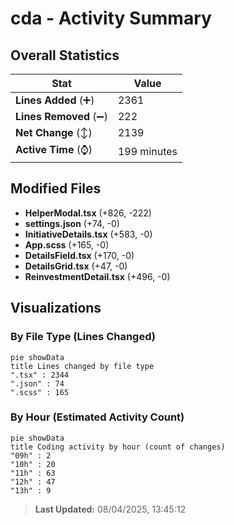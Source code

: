 # cda - Activity Summary 

## Overall Statistics

| Stat                   | Value                                                             |
| ---------------------- | ----------------------------------------------------------------- |
| **Lines Added** (➕)   | 2361                                          |
| **Lines Removed** (➖) | 222                                        |
| **Net Change** (↕)    | 2139                |
| **Active Time** (⌚)   | 199 minutes |


## Modified Files
- **HelperModal.tsx** (+826, -222)
- **settings.json** (+74, -0)
- **InitiativeDetails.tsx** (+583, -0)
- **App.scss** (+165, -0)
- **DetailsField.tsx** (+170, -0)
- **DetailsGrid.tsx** (+47, -0)
- **ReinvestmentDetail.tsx** (+496, -0)

## Visualizations

### By File Type (Lines Changed)

```mermaid
pie showData
title Lines changed by file type
".tsx" : 2344
".json" : 74
".scss" : 165
```

### By Hour (Estimated Activity Count)

```mermaid
pie showData
title Coding activity by hour (count of changes)
"09h" : 2
"10h" : 20
"11h" : 63
"12h" : 47
"13h" : 9
```


> **Last Updated:** 08/04/2025, 13:45:12